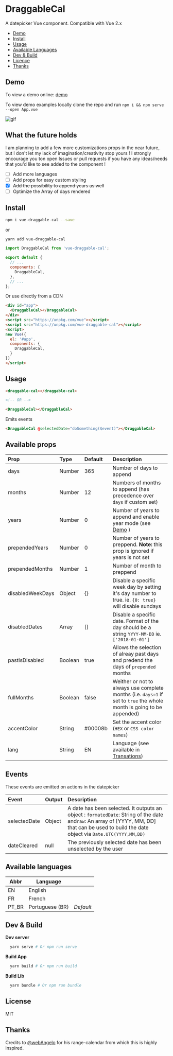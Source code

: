 # DraggableCal

A datepicker Vue component. Compatible with Vue 2.x

- [Demo](#demo)
- [Install](#install)
- [Usage](#usage)
- [Available Languages](#available-languages)
- [Dev & Build](#dev-&-build)
- [Licence](#licence)
- [Thanks](#thanks)

## Demo

To view a demo online: [demo](https://liloow.github.io/vue-draggableCal/demo/)

To view demo examples locally clone the repo and run `npm i && npm serve --open App.vue`

![gif](https://raw.githubusercontent.com/liloow/vue-draggableCal/master/screenshot.gif)

## What the future holds

I am planning to add a few more customizations props in the near future, but I don't let my lack of imagination/creativity stop yours ! I strongly encourage you ton open Issues or pull requests if you have any ideas/needs that you'd like to see added to the component !

- [ ] Add more languages
- [ ] Add props for easy custom styling
- [x] ~~Add the possibility to append years as well~~
- [ ] Optimize the Array of days rendered

## Install

```bash
npm i vue-draggable-cal --save
```

or

```bash
yarn add vue-draggable-cal
```

```javascript
import DraggableCal from 'vue-draggable-cal';

export default {
  // ...
  components: {
    DraggableCal,
  },
  // ...
};
```

Or use directly from a CDN

```html
<div id="app">
  <DraggableCal></DraggableCal>
</div>
<script src="https://unpkg.com/vue"></script>
<script src="https://unpkg.com/vue-draggable-cal"></script>
<script>
new Vue({
  el: '#app',
  components: {
    DraggableCal,
  }
})
</script>
```

## Usage

```html
<draggable-cal></draggable-cal>

<!-- OR -->

<DraggableCal></DraggableCal>
```

Emits events

```html
<DraggableCal @selectedDate="doSomething($event)"></DraggableCal>
```

## Available props

| Prop            | Type    | Default | Description                                                                                                           |
| :-------------- | :------ | :------ | :-------------------------------------------------------------------------------------------------------------------- |
| days            | Number  | 365     | Number of days to append                                                                                              |
| months          | Number  | 12      | Numbers of months to append (has precedence over `days` if custom set)                                                |
| years           | Number  | 0       | Number of years to append and enable year mode (see [Demo](#demo) )                                                   |
| prependedYears  | Number  | 0       | Number of years to preppend. **Note:** this prop is ignored if years is not set                                       |
| prependedMonths | Number  | 1       | Number of month to preppend                                                                                           |
| disabledWeekDays| Object  | {}      | Disable a specific week day by setting it's day number to true. ie. `{0: true}` will disable sundays                  |
| disabledDates   | Array   | []      | Disable a specific date. Format of the day should be a string `YYYY-MM-DD` ie. `['2018-01-01']`                       |
| pastIsDisabled  | Boolean | true    | Allows the selection of alreay past days and predend the days of `prepended` months                                   |
| fullMonths      | Boolean | false   | Weither or not to always use complete months (i.e. `days=1` if set to `true` the whole month is going to be appended) |
| accentColor     | String  | #00008b | Set the accent color (`HEX` or `CSS color names`)                                                                     |
| lang            | String  | EN      | Language (see available in [Transations](#Translation))                                                               |

## Events

These events are emitted on actions in the datepicker

| Event        | Output | Description                                                                                                                                                                                   |
| :----------- | :----- | :-------------------------------------------------------------------------------------------------------------------------------------------------------------------------------------------- |
| selectedDate | Object | A date has been selected. It outputs an object : `formatedDate`: String of the date and`raw`: An array of [YYYY, MM, DD] that can be used to build the date object via `Date.UTC(YYYY,MM,DD)` |
| dateCleared  | null   | The previously selected date has been unselected by the user                                                                                                                                  |

## Available languages

| Abbr   | Language        |           |
| ------ | --------        | --------- |
| EN     | English         |           |
| FR     | French          |           |
| PT_BR  | Portuguese (BR) | _Default_ |

## Dev & Build

**Dev server**
```bash
  yarn serve # Or npm run serve
```

**Build App**
```bash
  yarn build # Or npm run build
```

**Build Lib**
```bash
  yarn bundle # Or npm run bundle
```

## License

MIT

## Thanks

Credits to [@webAngelo](https://github.com/webangelo) for his range-calendar from which this is highly inspired.

